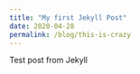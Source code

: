```yaml
---
title: "My first Jekyll Post"
date: 2020-04-28
permalink: /blog/this-is-crazy
---
```


Test post from Jekyll
